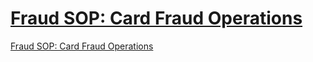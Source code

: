 # [Fraud SOP: Card Fraud Operations](https://app.getguru.com/card/c5Mo4Lki/Fraud-SOP-Card-Fraud-Operations)

<p class="ghq-card-content__paragraph" data-ghq-card-content-type="paragraph">
 <a class="ghq-card-content__guru-card" data-ghq-card-content-type="GURU_CARD" data-ghq-guru-card-id="https://app.getguru.com/card/iqMk58jT/Fraud-SOP-Card-Fraud-Operations" href="https://app.getguru.com/card/iqMk58jT/Fraud-SOP-Card-Fraud-Operations" rel="noopener noreferrer" target="_blank">
  Fraud SOP: Card Fraud Operations
 </a>
</p>
<p class="ghq-card-content__paragraph ghq-is-empty" data-ghq-card-content-type="paragraph">
</p>
